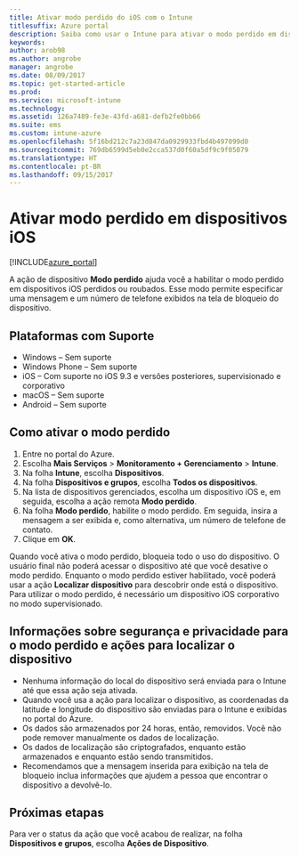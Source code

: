 ```yaml
---
title: Ativar modo perdido do iOS com o Intune
titlesuffix: Azure portal
description: Saiba como usar o Intune para ativar o modo perdido em dispositivos iOS perdidos ou roubados.
keywords: 
author: arob98
ms.author: angrobe
manager: angrobe
ms.date: 08/09/2017
ms.topic: get-started-article
ms.prod: 
ms.service: microsoft-intune
ms.technology: 
ms.assetid: 126a7489-fe3e-43fd-a681-defb2fe0bb66
ms.suite: ems
ms.custom: intune-azure
ms.openlocfilehash: 5f16bd212c7a23d847da0929933fbd4b497099d0
ms.sourcegitcommit: 769db6599d5eb0e2cca537d0f60a5df9c9f05079
ms.translationtype: HT
ms.contentlocale: pt-BR
ms.lasthandoff: 09/15/2017
---
```

# <a name="activate-lost-mode-on-ios-devices"></a>Ativar modo perdido em dispositivos iOS


[!INCLUDE[azure_portal](./includes/azure_portal.md)]

A ação de dispositivo **Modo perdido** ajuda você a habilitar o modo perdido em dispositivos iOS perdidos ou roubados. Esse modo permite especificar uma mensagem e um número de telefone exibidos na tela de bloqueio do dispositivo.

## <a name="supported-platforms"></a>Plataformas com Suporte

- Windows – Sem suporte
- Windows Phone – Sem suporte
- iOS – Com suporte no iOS 9.3 e versões posteriores, supervisionado e corporativo
- macOS – Sem suporte
- Android – Sem suporte

## <a name="how-to-activate-lost-mode"></a>Como ativar o modo perdido

1. Entre no portal do Azure.
2. Escolha **Mais Serviços** > **Monitoramento + Gerenciamento** > **Intune**.
3. Na folha **Intune**, escolha **Dispositivos**.
4. Na folha **Dispositivos e grupos**, escolha **Todos os dispositivos**.
5. Na lista de dispositivos gerenciados, escolha um dispositivo iOS e, em seguida, escolha a ação remota **Modo perdido**.
6. Na folha **Modo perdido**, habilite o modo perdido. Em seguida, insira a mensagem a ser exibida e, como alternativa, um número de telefone de contato.
7. Clique em **OK**.

Quando você ativa o modo perdido, bloqueia todo o uso do dispositivo. O usuário final não poderá acessar o dispositivo até que você desative o modo perdido. Enquanto o modo perdido estiver habilitado, você poderá usar a ação **Localizar dispositivo** para descobrir onde está o dispositivo.
Para utilizar o modo perdido, é necessário um dispositivo iOS corporativo no modo supervisionado.

## <a name="security-and-privacy-information-for-the-lost-mode-and-locate-device-actions"></a>Informações sobre segurança e privacidade para o modo perdido e ações para localizar o dispositivo
- Nenhuma informação do local do dispositivo será enviada para o Intune até que essa ação seja ativada.
- Quando você usa a ação para localizar o dispositivo, as coordenadas da latitude e longitude do dispositivo são enviadas para o Intune e exibidas no portal do Azure.
- Os dados são armazenados por 24 horas, então, removidos. Você não pode remover manualmente os dados de localização.
- Os dados de localização são criptografados, enquanto estão armazenados e enquanto estão sendo transmitidos.
- Recomendamos que a mensagem inserida para exibição na tela de bloqueio inclua informações que ajudem a pessoa que encontrar o dispositivo a devolvê-lo.

## <a name="next-steps"></a>Próximas etapas

Para ver o status da ação que você acabou de realizar, na folha **Dispositivos e grupos**, escolha **Ações de Dispositivo**.

